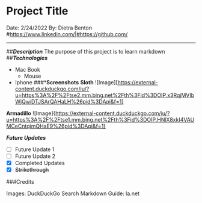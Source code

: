 # Project Title
Date: 2/24/2022
By: Dietra Benton
#https://www.linkedin.com/|#https://github.com/
***
##***Description***
The purpose of this project is to learn markdown
##***Technologies***
* Mac Book
    * Mouse
* Iphone
###***Screenshots**
**Sloth**
![Image][https://external-content.duckduckgo.com/iu/?u=https%3A%2F%2Ftse2.mm.bing.net%2Fth%3Fid%3DOIP.x3RqjMVIbWjQwiDTJSArQAHaLH%26pid%3DApi&f=1]

**Armadillo**
![Image]{https://external-content.duckduckgo.com/iu/?u=https%3A%2F%2Ftse1.mm.bing.net%2Fth%3Fid%3DOIP.HNlX8xkI4VAUMCeCntqimQHaE9%26pid%3DApi&f=1}

***Future Updates***

- [ ] Future Update 1
- [ ] Future Update 2
- [x] Completed Updates
- [x] ~~Strikethrough~~

###Credits

Images: DuckDuckGo Search
Markdown Guide: la.net